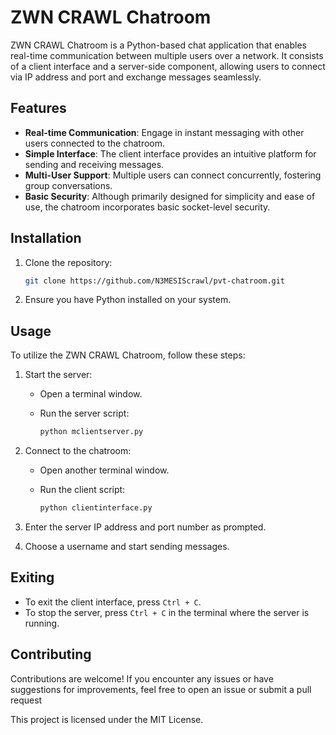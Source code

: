 # ZWN CRAWL Chatroom

ZWN CRAWL Chatroom is a Python-based chat application that enables real-time communication between multiple users over a network. It consists of a client interface and a server-side component, allowing users to connect via IP address and port and exchange messages seamlessly.

## Features

- **Real-time Communication**: Engage in instant messaging with other users connected to the chatroom.
- **Simple Interface**: The client interface provides an intuitive platform for sending and receiving messages.
- **Multi-User Support**: Multiple users can connect concurrently, fostering group conversations.
- **Basic Security**: Although primarily designed for simplicity and ease of use, the chatroom incorporates basic socket-level security.

## Installation

1. Clone the repository:

    ```bash
    git clone https://github.com/N3MESIScrawl/pvt-chatroom.git
    ```


2. Ensure you have Python installed on your system.

## Usage

To utilize the ZWN CRAWL Chatroom, follow these steps:

1. Start the server:
   
   - Open a terminal window.
  

   - Run the server script:

        ```bash
        python mclientserver.py
        ```

2. Connect to the chatroom:
   
   - Open another terminal window.


   - Run the client script:

        ```bash
        python clientinterface.py
        ```

3. Enter the server IP address and port number as prompted.
4. Choose a username and start sending messages.

## Exiting

- To exit the client interface, press `Ctrl + C`.
- To stop the server, press `Ctrl + C` in the terminal where the server is running.

## Contributing

Contributions are welcome! If you encounter any issues or have suggestions for improvements, feel free to open an issue or submit a pull request


This project is licensed under the MIT License.
